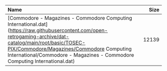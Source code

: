 |Name|Size|
|:---|---:|
|[Commodore - Magazines - Commodore Computing International.dat](https://raw.githubusercontent.com/open-retrogaming-archive/dat-catalog/main/root/basic/TOSEC-PIX/Commodore/Magazines/Commodore Computing International/Commodore - Magazines - Commodore Computing International.dat)|12139|
